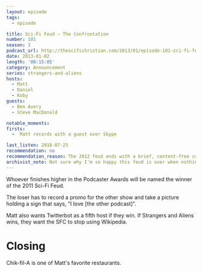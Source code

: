 ```yaml
---
layout: episode
tags:
  - episode

title: Sci-Fi Feud – The Confrontation
number: 101
season: 3
podcast_url: http://thescifichristian.com/2013/01/episode-101-sci-fi-feud-the-confrontation/
date: 2013-01-02
length: '00:15:05'
category: Announcement
series: strangers-and-aliens
hosts:
  - Matt
  - Daniel
  - Koby
guests: 
  - Ben Avery
  - Steve MacDonald

notable_moments:
firsts:
  -  Matt records with a guest over Skype

last_listen: 2018-07-25
recommendation: no
recommendation_reason: The 2012 feud ends with a brief, content-free conversation.
archivist_note: Not sure why I'm so happy this feud is over when nothing really happened.
---
```


Whoever finishes higher in the Podcaster Awards will be named the winner of the 2011 Sci-Fi Feud.

The loser has to record a promo for the other show and take a picture holding a sign that says, "I love [the other podcast]".

Matt also wants Twitterbot as a fifth host if they win. If Strangers and Aliens wins, they want the SFC to stop using Wikipedia.

# Closing 
Chik-fil-A is one of Matt's favorite restaurants. 
